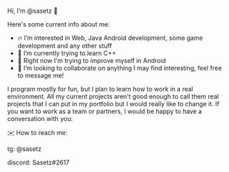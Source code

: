 Hi, I’m @sasetz 👋

Here's some current info about me:
- 🔥  I’m interested in Web, Java Android development, some game development and any other stuff
- 📖 I’m currently trying to learn C++
- 🎯 Right now I'm trying to improve myself in Android
- 🧨 I’m looking to collaborate on anything I may find interesting, feel free to message me!

I program mostly for fun, but I plan to learn how to work in a real environment. All my current projects aren't good enough to call them real projects that I can put in my portfolio
but I would really like to change it. If you want to work as a team or partners, I would be happy to have a conversation with you:

✉️ How to reach me:

tg: @sasetz

discord: Sasetz#2617
